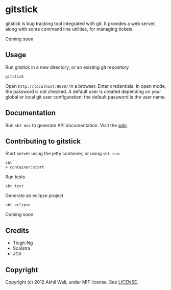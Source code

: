 # gitstick

gitstick is bug tracking tool integrated with git. It provides a web server, along with some command line utilities, for managing tickets.

Coming soon 

## Usage

Run gitstick in a new directory, or an existing git repository

    gitstick

Open `http://localhost:8080/` in a browser.
Enter credentials. In open mode, the password is not checked. A default user is created depending on your global or local git user configuration; the default password is the user name.

## Documentation

Run `sbt doc` to generate API documentation. Visit the [wiki](http://darth10.github.com/gitstick).

## Contributing to gitstick

Start server using the jetty container, or using `sbt run`.

    sbt
    > container:start

Run tests

    sbt test

Generate an eclipse project

    sbt eclipse

Coming soon

## Credits

* Ticgit-Ng
* Scalatra
* JGit

## Copyright

Copyright (c) 2012 Akhil Wali, under MIT license. See [LICENSE](./LICENSE.html).
